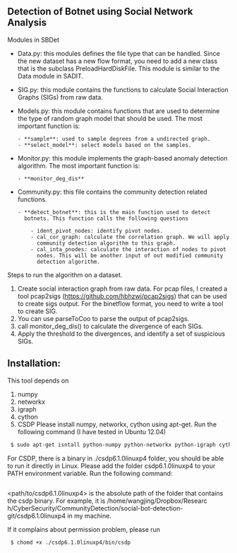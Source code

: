 Detection of Botnet using Social Network Analysis
--------------------------------------------------

Modules in SBDet

  - Data.py: this modules defines the file type that can be handled.
    Since the new dataset has a new flow format, you need to add a
    new class that is the subclass PreloadHardDiskFile. This module is
    similar to the Data module in SADIT.
  - SIG.py: this module contains the functions to calculate Social
    Interaction Graphs (SIGs) from raw data. 
  - Models.py: this module contains functions that are used to determine
    the type of random graph model that should be used. The most
    important function is:

        - **sample**: used to sample degrees from a undirected graph.
        - **select_model**: select models based on the samples.
  - Monitor.py: this module implements the graph-based anomaly detection
    algorithm. The most important function is:  
	    
	    - **monitor_deg_dis**
  - Community.py: this file contains the community detection related
    functions.

        - **detect_botnet**: this is the main function used to detect
          botnets. This function calls the following questions

            - ident_pivot_nodes: identify pivot nodes.
            - cal_cor_graph: calculate the correlation graph. We will apply
              community detection algorithm to this graph.
            - cal_inta_pnodes: calculate the interaction of nodes to pivot
              nodes. This will be another input of out modified community
              detection algorithm.

Steps to run the algorithm on a dataset.
1. Create social interaction graph from raw data. For pcap files, I created a tool pcap2sigs (https://github.com/hbhzwj/pcap2sigs) that can be used to create sigs output. For the binetflow format, you need to write a tool to create SIG.
2. You can use parseToCoo to parse the output of pcap2sigs.
3. call monitor_deg_dis() to calculate the divergence of each SIGs.
4. Apply the threshold to the divergences, and identify a set of suspicious SIGs.


Installation:
-----------------------------
This tool depends on 

1. numpy
2. networkx
3. igraph
4. cython
5. CSDP
Please install numpy, networkx, cython using apt-get. Run the following command (I have tested in Ubuntu 12.04)

```bash
 $ sudo apt-get isntall python-numpy python-networkx python-igraph cython
```
For CSDP, there is a binary in ./csdp6.1.0linuxp4 folder, you should
be able to run it directly in Linux. Please add the folder csdp6.1.0linuxp4 to your PATH environment variable.
Run the following command:
```$ export PATH=$PATH:<path/to/csdp6.1.0linuxp4>
```
<path/to/csdp6.1.0linuxp4> is the absolute path of the folder that contains the csdp binary. For example, it is /home/wangjing/Dropbox/Researc
h/CyberSecurity/CommunityDetection/social-bot-detection-git/csdp6.1.0linuxp4 in my machine.

If it complains about
permission problem, please run
    
```bash
 $ chomd +x ./csdp6.1.0linuxp4/bin/csdp
```



